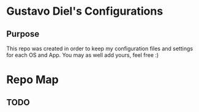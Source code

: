 # Gustavo Diel's Configurations

## Purpose
This repo was created in order to keep my configuration files and settings for each OS and App.
You may as well add yours, feel free :)

# Repo Map
## TODO
